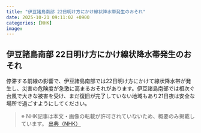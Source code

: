 ```yaml
---
title: "伊豆諸島南部 22日明け方にかけ線状降水帯発生のおそれ"
date: 2025-10-21 09:11:02 +0900
categories: [NHK]
image: 
---
```

## 伊豆諸島南部 22日明け方にかけ線状降水帯発生のおそれ

停滞する前線の影響で、伊豆諸島南部では22日明け方にかけて線状降水帯が発生し、災害の危険度が急激に高まるおそれがあります。伊豆諸島南部では相次ぐ台風で大きな被害を受け、まだ復旧が完了していない地域もあり21日夜は安全な場所で過ごすようにしてください。

> ※ NHK記事は本文・画像の転載が許可されていないため、概要のみ掲載しています。
[出典（NHK）](http://www3.nhk.or.jp/news/html/20251021/k10014954311000.html)

